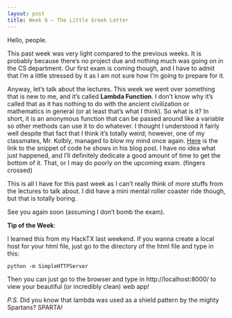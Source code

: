 ```yaml
---
layout: post
title: Week 6 – The Little Greek Letter
---
```

Hello, people.

This past week was very light compared to the previous weeks. It is probably because there’s no project due and nothing much was going on in the CS department. Our first exam is coming though, and I have to admit that I’m a little stressed by it as I am not sure how I’m going to prepare for it.

Anyway, let’s talk about the lectures. This week we went over something that is new to me, and it’s called **Lambda Function**. I don’t know why it’s called that as it has nothing to do with the ancient civilization or mathematics in general (or at least that’s what I think). So what is it? In short, it is an anonymous function that can be passed around like a variable so other methods can use it to do whatever. I thought I understood it fairly well despite that fact that I think it’s totally weird; however, one of my classmates, Mr. Kolbly, managed to blow my mind once again. [Here](http://lkolbly.github.io/cs371p-web/2015/10/04/interface.html) is the link to the snippet of code he shows in his blog post. I have no idea what just happened, and I’ll definitely dedicate a good amount of time to get the bottom of it. That, or I may do poorly on the upcoming exam. (fingers crossed)

This is all I have for this past week as I can’t really think of more stuffs from the lectures to talk about. I did have a mini mental roller coaster ride though, but that is totally boring.

See you again soon (assuming I don’t bomb the exam).

**Tip of the Week**: 

I learned this from my HackTX last weekend. If you wanna create a local host for your html file, just go to the directory of the html file and type in this:

```
python -m SimpleHTTPServer
```

Then you can just go to the browser and type in http://localhost:8000/ to view your beautiful (or incredibly clean) web app!

*P.S.* Did you know that lambda was used as a shield pattern by the mighty Spartans? SPARTA!
